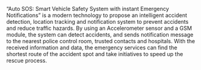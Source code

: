 “Auto SOS: Smart Vehicle Safety System with instant Emergency Notifications” is a modern technology to propose an intelligent accident detection, location tracking and notification system to prevent accidents and reduce traffic hazards.
By using an Accelerometer sensor and a GSM module, the system can detect accidents, and sends notification message to the nearest police control room, trusted contacts and hospitals.
With the received information and data, the emergency services can find the shortest route of the accident spot and take initiatives to speed up the rescue process.
